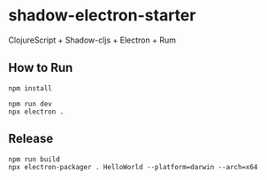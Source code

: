 # shadow-electron-starter
ClojureScript + Shadow-cljs + Electron + Rum

## How to Run
```
npm install

npm run dev
npx electron .
```

## Release
```
npm run build
npx electron-packager . HelloWorld --platform=darwin --arch=x64
```

